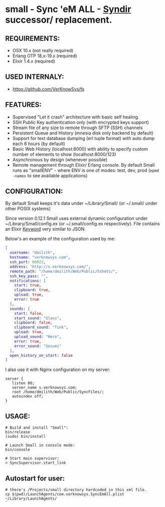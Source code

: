 small - Sync 'eM ALL - [Syndir](https://github.com/VerKnowSys/Syndir) successor/ replacement.
=========

## REQUIREMENTS:

* OSX 10.x (not really required)
* Erlang OTP 18.x-19.x (required)
* Elixir 1.4.x (required)


## USED INTERNALY:

* https://github.com/VerKnowSys/fs


## FEATURES:

* Supervised "Let it crash" architecture with basic self healing.
* SSH Public Key authentication only (with encrypted keys support)
* Stream file of any size to remote through SFTP (SSH) channels
* Persistent Queue and History (mnesia disk only backend by default)
* Support for text database dumping (erl tuple format) with auto dump each 6 hours (by default)
* Basic Web History (localhost:8000) with ability to specify custom number of elements to show (localhost:8000/123)
* Asynchronous by design (whenever possible)
* Remote management through Elixir/ Erlang console. By default Small runs as "smallENV" - where ENV is one of modes: test, dev, prod (`epmd -names` to see available applications)


## CONFIGURATION:

By default Small keeps it's data under ~/Library/Small/ (or ~/.small/ under other POSIX systems)

Since version 0.12.1 Small uses external dynamic configuration under ~/Library/Small/config.ex (or ~/.small/config.ex respectively). File contains an Elixir [Keyword](https://hexdocs.pm/elixir/Keyword.html) very similar to JSON.

Below's an example of the configuration used by me:


```elixir
[
  username: "dmilith",
  hostname: "verknowsys.com",
  ssh_port: 60022,
  address: "http://s.verknowsys.com/",
  remote_path: "/home/dmilith/Web/Public/Sshots/",
  ssh_key_pass: "",
  notifications: [
    start: true,
    clipboard: true,
    upload: true,
    error: true
  ],
  sounds: [
    start: false,
    start_sound: "Glass",
    clipboard: false,
    clipboard_sound: "Tink",
    upload: true,
    upload_sound: "Hero",
    error: true,
    error_sound: "Sosumi"
  ],
  open_history_on_start: false
]
```

I also use it with Nginx configuration on my server:

```nginx
server {
   listen 80;
   server_name s.verknowsys.com;
   root /home/dmilith/Web/Public/SyncFiles/;
   autoindex off;
}
```


## USAGE:


```
# Build and install "Small":
bin/release
(sudo) bin/install
```

```
# Launch Small in console mode:
bin/console

# Start main supervisor:
> SyncSupervisor.start_link

```

## Autostart for user:

```
# there's /Projects/small directory hardcoded in this xml file.
cp $(pwd)/LaunchAgents/com.verknowsys.SyncEmAll.plist ~/Library/LaunchAgents/
`
